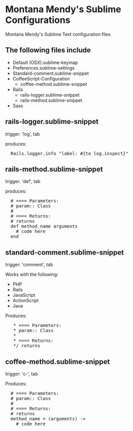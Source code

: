 Montana Mendy's Sublime Configurations
======================

Montana Mendy's Sublime Text configuration files

## The following files include

* Default (OSX).sublime-keymap
* Preferences.sublime-settings
* Standard-comment.sublime-snippet
* CoffeeScript-Configuration
  * coffee-method.sublime-snippet
* Rails
  * rails-logger.sublime-snippet
  * rails-method.sublime-snippet
* Sass

## rails-logger.sublime-snippet
trigger: 'log', tab

produces:
<pre>
  Rails.logger.info "label: #{to_log.inspect}"
</pre>

## rails-method.sublime-snippet
trigger: 'def', tab

produces:
<pre>
  # ==== Parameters:
  # param:: Class
  #
  # ==== Returns:
  # returns
  def method_name arguments
    # code here
  end
</pre>

## standard-comment.sublime-snippet
trigger: 'comment', tab

Works with the following:

* PHP
* Rails
* JavaScript
* ActionScript
* Java

Produces:

<pre>
   * ==== Parameters:
   * param:: Class
   *
   * ==== Returns:
   */ returns
</pre>

## coffee-method.sublime-snippet
trigger: 'c-', tab

Produces:

<pre>
  # ==== Parameters:
  # param:: Class
  #
  # ==== Returns:
  # returns
  method_name = (arguments) ->
    # code here
</pre>
